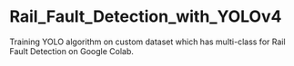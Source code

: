 # Rail_Fault_Detection_with_YOLOv4
Training YOLO algorithm on custom dataset which has multi-class for Rail Fault Detection on Google Colab.
